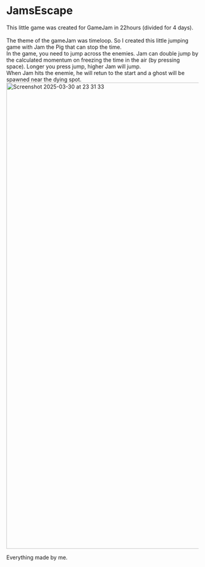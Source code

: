 # JamsEscape
This little game was created for GameJam in 22hours (divided for 4 days). <br>
<br>
The theme of the gameJam was timeloop. So I created this little jumping game with Jam the Pig that can stop the time. <br> In the game, you need to jump across the enemies. Jam can double jump by the calculated momentum on freezing the time in the air (by pressing space). Longer you press jump, higher Jam will jump. <br> When Jam hits the enemie, he will retun to the start and a ghost will be spawned near the dying spot. 
<br>
<img width="1222" alt="Screenshot 2025-03-30 at 23 31 33" src="https://github.com/user-attachments/assets/ed870c08-dba0-451b-aca6-7cfb865b676d" />

Everything made by me.

